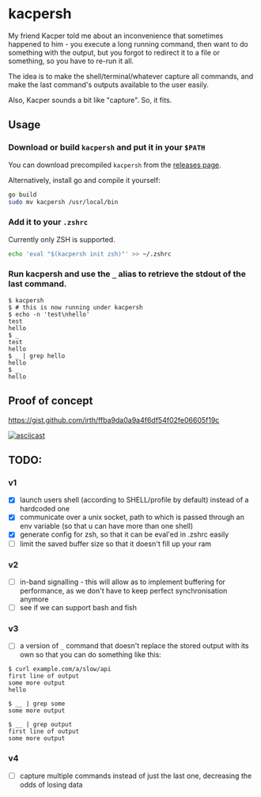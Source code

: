 # kacpersh

My friend Kacper told me about an inconvenience that sometimes happened to him - you execute a long running command, then want to do something with the output, but you forgot to redirect it to a file or something, so you have to re-run it all.

The idea is to make the shell/terminal/whatever capture all commands, and make the last command's outputs available to the user easily.

Also, Kacper sounds a bit like "capture". So, it fits.

## Usage

### Download or build `kacpersh` and put it in your `$PATH`

You can download precompiled `kacpersh` from the [releases page](https://github.com/irth/kacpersh/releases).

Alternatively, install go and compile it yourself:

```sh
go build
sudo mv kacpersh /usr/local/bin
```

### Add it to your `.zshrc`

Currently only ZSH is supported.

```sh
echo 'eval "$(kacpersh init zsh)"' >> ~/.zshrc
```

### Run kacpersh and use the `_` alias to retrieve the stdout of the last command.

```console
$ kacpersh
$ # this is now running under kacpersh
$ echo -n 'test\nhello'
test
hello
$ _
test
hello
$ _ | grep hello
hello
$ _
hello
```

## Proof of concept

https://gist.github.com/irth/ffba9da0a9a4f6df54f02fe06605f19c

[![asciicast](https://asciinema.org/a/vVu3yRs9bGB8Zrjs9ia301ALw.svg)](https://asciinema.org/a/vVu3yRs9bGB8Zrjs9ia301ALw)

## TODO:

### v1

- [x] launch users shell (according to SHELL/profile by default) instead of a hardcoded one
- [x] communicate over a unix socket, path to which is passed through an env variable (so that u can have more than one shell)
- [x] generate config for zsh, so that it can be eval'ed in .zshrc easily
- [ ] limit the saved buffer size so that it doesn't fill up your ram

### v2

- [ ] in-band signalling - this will allow as to implement buffering for performance, as we don't have to keep perfect synchronisation anymore
- [ ] see if we can support bash and fish

### v3

- [ ] a version of `_` command that doesn't replace the stored output with its own so that you can do something like this:

```console
$ curl example.com/a/slow/api
first line of output
some more output
hello

$ __ | grep some
some more output

$ __ | grep output
first line of output
some more output
```

### v4

- [ ] capture multiple commands instead of just the last one, decreasing the odds of losing data
